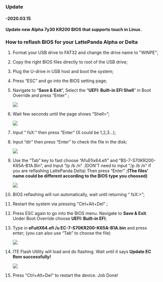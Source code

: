 ### Update
#### -2020.03.15  
#### Update new Alpha 7y30 KR200 BIOS that supports touch in Linux.


### How to reflash BIOS for your LattePanda Alpha or Delta

1. Format your USB drive to FAT32 and change the drive name to "WINPE";

2. Copy the right BIOS files directly to root of the USB drive;

3. Plug the U-drive in USB host and boot the system;

4. Press “ESC” and go into the BIOS setting page;

5. Navigate to “**Save & Exit**”, Select the “**UEFI: Built-in EFI Shell**” in Boot Override and press “Enter” ;

   ![](https://www.lattepanda.com/wp-content/uploads/2019/08/Alpha-BIOS-reflash01.jpg)

   

6. Wait few seconds until the page shows “Shell>”;

   ![](https://www.lattepanda.com/wp-content/uploads/2019/08/Alpha-BIOS-reflash02.jpg)

   

7. Input “ fsX:” then press “Enter” (X could be 1,2,3…);

8. Input “dir” then press “Enter” to check the file in the disk;

   ![](https://www.lattepanda.com/wp-content/uploads/2019/08/Alpha-BIOS-reflash03.jpg)

   

9. Use the “Tab” key to fast choose “AfuEfix64.efi” and “BS-7-S70KR200-K65A-B1A.Bin”, and Input “/p /b /n” .(DON'T need to input "/p /b /n" if you are reflashing LattePanda Delta) Then press “Enter” ;**(The files' name could be different according to the BIOS type you choosed)**

   ![](https://www.lattepanda.com/wp-content/uploads/2019/08/Alpha-BIOS-reflash04.jpg)

   

10. BIOS reflashing will run automatically, wait until returning “ fsX:>”;

11. Restart the system via pressing "Ctrl+Alt+Del" ;

12. Press ESC again to go into the BIOS menu. Navigate to **Save & Exit**. Under Boot Override choose **UEFI: Built-in EFI**;

13. Type in **eFuitX64.efi /u EC-7-S70KR200-K65A-B1A.bin** and press enter; (you can also use “Tab” to choose the file)

    ![](https://www.lattepanda.com/wp-content/uploads/2019/08/Alpha-BIOS-reflash05.jpg)

    

14. ITE Flash Utility will load and do flashing. Wait until it says **Update EC Rom successfully!**

    ![](https://www.lattepanda.com/wp-content/uploads/2019/08/Alpha-BIOS-reflash06.jpg)

    

15. Press "Ctrl+Alt+Del" to restart the device. Job Done!
